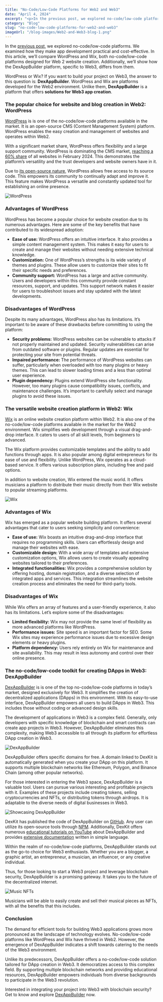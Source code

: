 ```yaml
---
title: "No-Code/Low-Code Platforms for Web2 and Web3"
date: "April 4, 2024"
excerpt: "<p>In the previous post, we explored no-code/low-code platforms. We examined how they make app development practical and cost-effective. In this article, we&#8217;ll compare WordPress and Wix,&hellip;</p> "
category: "Blog"
slug: "no-code-low-code-platforms-for-web2-and-web3"
imageUrl: "/blog-images/Web2-and-Web3-blog-1.png"
---
```


In the [previous post](https://dexkit.com/no-code-low-code-revolution-transforming-digital-creation/), we explored no-code/low-code platforms. We examined how they make app development practical and cost-effective. In this article, we’ll compare WordPress and Wix, both no-code/low-code platforms designed for Web 2 website creation. Additionally, we’ll show how the DexAppBuilder platform, specific to Web3, differs from them.

WordPress or Wix? If you want to build your project on Web3, the answer to this question is: **DexAppBuilder**. WordPress and Wix are platforms developed for the Web2 environment. Unlike them, **DexAppBuilder** is a platform that offers **solutions for Web3 app creation**.

### The popular choice for website and blog creation in Web2: WordPress

[WordPress](https://wordpress.com/) is is one of the no-code/low-code platforms available in the market. It is an open-source CMS (Content Management System) platform. WordPress enables the easy creation and management of websites and operates within Web2.

With a significant market share, WordPress offers flexibility and a large support community. WordPress is dominating the CMS market, [reaching a 60% share](https://www.33rdsquare.com/wordpress-statistics/) of all websites in February 2024. This demonstrates the platform’s versatility and the trust developers and website owners have in it.

Due to [its open-source nature](https://github.com/WordPress), WordPress allows free access to its source code. This empowers its community to continually adapt and improve it. This feature makes WordPress a versatile and constantly updated tool for establishing an online presence.

![WordPress](https://dexkit.com/wp-content/uploads/Wordpress.png)

### Advantages of WordPress

WordPress has become a popular choice for website creation due to its numerous advantages. Here are some of the key benefits that have contributed to its widespread adoption:

* **Ease of use:** WordPress offers an intuitive interface. It also provides a simple content management system. This makes it easy for users to create and manage their websites without needing extensive technical knowledge.
* **Customization:** One of WordPress’s strengths is its wide variety of themes and plugins. These allow users to customize their sites to fit their specific needs and preferences.
* **Community support:** WordPress has a large and active community. Users and developers within this community provide constant resources, support, and updates. This support network makes it easier for users to troubleshoot issues and stay updated with the latest developments.

### Disadvantages of WordPress

Despite its many advantages, WordPress also has its limitations. It’s important to be aware of these drawbacks before committing to using the platform:

* **Security problems:** WordPress websites can be vulnerable to attacks if not properly maintained and updated. Security vulnerabilities can arise from outdated software or plugins. Regular updates are essential for protecting your site from potential threats.
* **Impaired performance:** The performance of WordPress websites can suffer, particularly when overloaded with too many plugins or heavy themes. This can lead to slower loading times and a less than optimal user experience.
* **Plugin dependency:** Plugins extend WordPress site functionality. However, too many plugins cause compatibility issues, conflicts, and maintenance challenges. It’s important to carefully select and manage plugins to avoid these issues.

### The versatile website creation platform in Web2: Wix

[Wix](https://www.wix.com/) is an online website creation platform within Web2. It is also one of the no-code/low-code platforms available in the market for the Web2 environment. Wix simplifies web development through a visual drag-and-drop interface. It caters to users of all skill levels, from beginners to advanced.

The Wix platform provides customizable templates and the ability to add functions through apps. It is also popular among digital entrepreneurs for its ease of use and flexibility. Unlike WordPress, Wix operates as a cloud-based service. It offers various subscription plans, including free and paid options.

In addition to website creation, Wix entered the music world. It offers musicians a platform to distribute their music directly from their Wix website to popular streaming platforms.

![Wix](https://dexkit.com/wp-content/uploads/Wix.png)

### Advantages of Wix

Wix has emerged as a popular website building platform. It offers several advantages that cater to users seeking simplicity and convenience:

* **Ease of use:** Wix boasts an intuitive drag-and-drop interface that requires no programming skills. Users can effortlessly design and manage their websites with ease.
* **Customizable design:** With a wide array of templates and extensive customization options, Wix allows users to create visually appealing websites tailored to their preferences.
* **Integrated functionalities:** Wix provides a comprehensive solution by offering hosting, domain registration, and a diverse selection of integrated apps and services. This integration streamlines the website creation process and eliminates the need for third-party tools.

### Disadvantages of Wix

While Wix offers an array of features and a user-friendly experience, it also has its limitations. Let’s explore some of the disadvantages:

* **Limited flexibility:** Wix may not provide the same level of flexibility as more advanced platforms like WordPress.
* **Performance issues:** Site speed is an important factor for SEO. Some Wix sites may experience performance issues due to excessive design elements or heavy plugins.
* **Platform dependency:** Users rely entirely on Wix for maintenance and site availability. This may result in less autonomy and control over their online presence.

### The no-code/low-code toolkit for creating DApps in Web3: DexAppBuilder

[DexAppBuilder](https://dexappbuilder.dexkit.com/) is is one of the top no-code/low-code platforms in today’s market, designed exclusively for Web3. It simplifies the creation of decentralized applications (DApps) in this environment. With its easy-to-use interface, DexAppBuilder empowers all users to build DApps in Web3. This includes those without coding or advanced design skills.

The development of applications in Web3 is a complex field. Generally, only developers with specific knowledge of blockchain and smart contracts can create app projects in Web3. However, DexAppBuilder eliminates this complexity, making Web3 accessible to all through its platform for effortless DApp creation in Web3.

![DexAppBuilder](https://dexkit.com/wp-content/uploads/DexAppBuilder.png)

DexAppBuilder offers specific domains for free. A domain linked to DexKit is automatically generated when you create your DApp on this platform. It supports multiple blockchain networks like Ethereum, Polygon, and Binance Chain (among other popular networks).

For those interested in entering the Web3 space, DexAppBuilder is a valuable tool. Users can pursue various interesting and profitable projects with it. Examples of these projects include creating tokens, selling cryptocurrencies and NFTs, or distributing tokens through airdrops. It is adaptable to the diverse needs of digital businesses in Web3.

![Showcasing DexAppBuilder](https://dexkit.com/wp-content/uploads/showcase_dexappbuilder-1.gif)

DexKit has published the code of DexAppBuilder on [GitHub](https://github.com/DexKit/open-nft-marketplace). Any user can utilize its open-source tools through [NPM](https://www.npmjs.com/search?q=dexkit). Additionally, DexKit offers numerous [educational tutorials on YouTube](https://www.youtube.com/c/dexkit) about DexAppBuilder and provides [extensive documentation](https://docs.dexkit.com/) written in simple language.

Within the realm of no-code/low-code platforms, DexAppBuilder stands out as the go-to choice for Web3 enthusiasts. Whether you are a blogger, a graphic artist, an entrepreneur, a musician, an influencer, or any creative individual.

Thus, for those looking to start a Web3 project and leverage blockchain security, DexAppBuilder is a promising gateway. It takes you to the future of the decentralized internet.  

![Music NFTs](https://dexkit.com/wp-content/uploads/MusicNFTs.png)

Musicians will be able to easily create and sell their musical pieces as NFTs, with all the benefits that this includes.

### Conclusion

The demand for efficient tools for building Web3 applications grows more pronounced as the landscape of technology evolves. No-code/low-code platforms like WordPress and Wix have thrived in Web2. However, the emergence of DexAppBuilder indicates a shift towards catering to the needs of the Web3 environment.

Unlike its predecessors, DexAppBuilder offers a no-code/low-code solution tailored for DApp creation in Web3. It democratizes access to this complex field. By supporting multiple blockchain networks and providing educational resources, DexAppBuilder empowers individuals from diverse backgrounds to participate in the Web3 revolution.

Interested in integrating your project into Web3 with blockchain security? Get to know and explore [DexAppBuilder](https://dexappbuilder.dexkit.com/) now.
